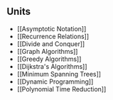 ## Units 
- [[Asymptotic Notation]]
- [[Recurrence Relations]]
- [[Divide and Conquer]]
- [[Graph Algorithms]]
- [[Greedy Algorithms]]
- [[Dijkstra's Algorithms]]
- [[Minimum Spanning Trees]]
- [[Dynamic Programming]]
- [[Polynomial Time Reduction]]
